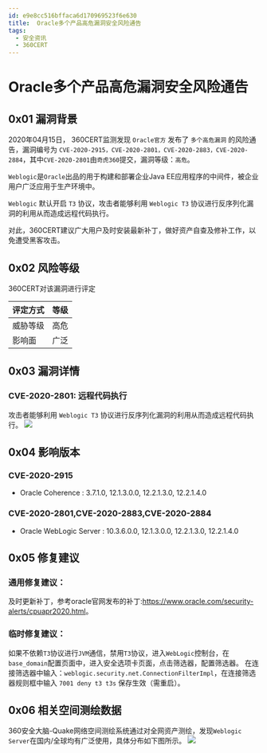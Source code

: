 ```yaml
---
id: e9e8cc516bffaca6d170969523f6e630
title:  Oracle多个产品高危漏洞安全风险通告
tags: 
  - 安全资讯
  - 360CERT
---
```


#  Oracle多个产品高危漏洞安全风险通告

0x01 漏洞背景
---------


2020年04月15日， 360CERT监测发现 `Oracle官方` 发布了 `多个高危漏洞` 的风险通告，漏洞编号为 `CVE-2020-2915，CVE-2020-2801，CVE-2020-2883，CVE-2020-2884`，其中`CVE-2020-2801`由`奇虎360`提交，漏洞等级：`高危`。


`Weblogic`是`Oracle`出品的用于构建和部署企业Java EE应用程序的中间件，被企业用户广泛应用于生产环境中。


`Weblogic` 默认开启 `T3` 协议，攻击者能够利用 `Weblogic T3` 协议进行反序列化漏洞的利用从而造成远程代码执行。


对此，360CERT建议广大用户及时安装最新补丁，做好资产自查及修补工作，以免遭受黑客攻击。


0x02 风险等级
---------


360CERT对该漏洞进行评定




| 评定方式 | 等级 |
| --- | --- |
| 威胁等级 | 高危 |
| 影响面 | 广泛 |


0x03 漏洞详情
---------


### CVE-2020-2801: 远程代码执行


攻击者能够利用 `Weblogic T3` 协议进行反序列化漏洞的利用从而造成远程代码执行。
![](https://p403.ssl.qhimgs4.com/t01ba6d37e638006500.jpeg)


0x04 影响版本
---------


### CVE-2020-2915


* Oracle Coherence : 3.7.1.0, 12.1.3.0.0, 12.2.1.3.0, 12.2.1.4.0


### CVE-2020-2801,CVE-2020-2883,CVE-2020-2884


* Oracle WebLogic Server : 10.3.6.0.0, 12.1.3.0.0, 12.2.1.3.0, 12.2.1.4.0


0x05 修复建议
---------


### 通用修复建议：


及时更新补丁，参考oracle官网发布的补丁:<https://www.oracle.com/security-alerts/cpuapr2020.html>。


### 临时修复建议：


如果不依赖`T3`协议进行`JVM`通信，禁用`T3`协议，进入`WebLogic`控制台，在`base_domain`配置页面中，进入安全选项卡页面，点击筛选器，配置筛选器。 在连接筛选器中输入：`weblogic.security.net.ConnectionFilterImpl`，在连接筛选器规则框中输入 `7001 deny t3 t3s` 保存生效（需重启）。


0x06 相关空间测绘数据
-------------


360安全大脑-Quake网络空间测绘系统通过对全网资产测绘，发现`Weblogic Server`在国内/全球均有广泛使用，具体分布如下图所示。
![](https://p403.ssl.qhimgs4.com/t010d4f8c6076fb8af6.jpeg)


